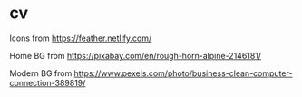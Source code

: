 # cv

<!--Credits-->

Icons from https://feather.netlify.com/

<!--Background Images-->

Home BG from https://pixabay.com/en/rough-horn-alpine-2146181/

Modern BG from https://www.pexels.com/photo/business-clean-computer-connection-389819/